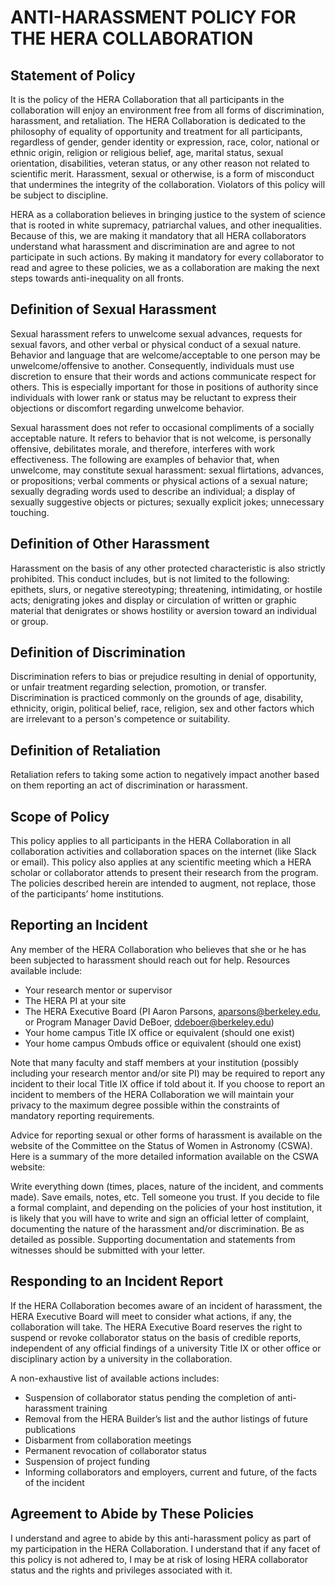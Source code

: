 # ANTI-HARASSMENT POLICY FOR THE HERA COLLABORATION

## Statement of Policy

It is the policy of the HERA Collaboration that all participants in the collaboration will enjoy an environment free from all forms of discrimination, harassment, and retaliation. The HERA Collaboration is dedicated to the philosophy of equality of opportunity and treatment for all participants, regardless of gender, gender identity or expression, race, color, national or ethnic origin, religion or religious belief, age, marital status, sexual orientation, disabilities, veteran status, or any other reason not related to scientific merit. Harassment, sexual or otherwise, is a form of misconduct that undermines the integrity of the collaboration. Violators of this policy will be subject to discipline.

HERA as a collaboration believes in bringing justice to the system of science that is rooted in white supremacy, patriarchal values, and other inequalities. Because of this, we are making it mandatory that all HERA collaborators understand what harassment and discrimination are and agree to not participate in such actions. By making it mandatory for every collaborator to read and agree to these policies, we as a collaboration are making the next steps towards anti-inequality on all fronts.  

## Definition of Sexual Harassment

Sexual harassment refers to unwelcome sexual advances, requests for sexual favors, and other verbal or physical conduct of a sexual nature. Behavior and language that are welcome/acceptable to one person may be unwelcome/offensive to another. Consequently, individuals must use discretion to ensure that their words and actions communicate respect for others. This is especially important for those in positions of authority since individuals with lower rank or status may be reluctant to express their objections or discomfort regarding unwelcome behavior.

Sexual harassment does not refer to occasional compliments of a socially acceptable nature. It refers to behavior that is not welcome, is personally offensive, debilitates morale, and therefore, interferes with work effectiveness. The following are examples of behavior that, when unwelcome, may constitute sexual harassment: sexual flirtations, advances, or propositions; verbal comments or physical actions of a sexual nature; sexually degrading words used to describe an individual; a display of sexually suggestive objects or pictures; sexually explicit jokes; unnecessary touching.

## Definition of Other Harassment

Harassment on the basis of any other protected characteristic is also strictly prohibited. This conduct includes, but is not limited to the following: epithets, slurs, or negative stereotyping; threatening, intimidating, or hostile acts; denigrating jokes and display or circulation of written or graphic material that denigrates or shows hostility or aversion toward an individual or group.

## Definition of Discrimination

Discrimination refers to bias or prejudice resulting in denial of opportunity, or unfair treatment regarding selection, promotion, or transfer. Discrimination is practiced commonly on the grounds of age, disability, ethnicity, origin, political belief, race, religion, sex and other factors which are irrelevant to a person's competence or suitability.

## Definition of Retaliation

Retaliation refers to taking some action to negatively impact another based on them reporting an act of discrimination or harassment.

## Scope of Policy

This policy applies to all participants in the HERA Collaboration in all collaboration activities and collaboration spaces on the internet (like Slack or email). This policy also applies at any scientific meeting which a HERA scholar or collaborator attends to present their research from the program.  The policies described herein are intended to augment, not replace, those of the participants’ home institutions.

## Reporting an Incident

Any member of the HERA Collaboration who believes that she or he has been subjected to harassment should reach out for help. Resources available include:

 - Your research mentor or supervisor
 - The HERA PI at your site
 - The HERA Executive Board (PI Aaron Parsons, aparsons@berkeley.edu, or Program Manager David DeBoer, ddeboer@berkeley.edu)
 - Your home campus Title IX office or equivalent (should one exist)
 - Your home campus Ombuds office or equivalent (should one exist)

Note that many faculty and staff members at your institution (possibly including your research mentor and/or site PI) may be required to report any incident to their local Title IX office if told about it. If you choose to report an incident to members of the HERA Collaboration we will maintain your privacy to the maximum degree possible within the constraints of mandatory reporting requirements.

Advice for reporting sexual or other forms of harassment is available on the website of the Committee on the Status of Women in Astronomy (CSWA). Here is a summary of the more detailed information available on the CSWA website:

Write everything down (times, places, nature of the incident, and comments made). Save emails, notes, etc. Tell someone you trust. If you decide to file a formal complaint, and depending on the policies of your host institution, it is likely that you will have to write and sign an official letter of complaint, documenting the nature of the harassment and/or discrimination. Be as detailed as possible. Supporting documentation and statements from witnesses should be submitted with your letter.

## Responding to an Incident Report

If the HERA Collaboration becomes aware of an incident of harassment, the HERA Executive Board will meet to consider what actions, if any, the collaboration will take.  The HERA Executive Board reserves the right to suspend or revoke collaborator status on the basis of credible reports, independent of any official findings of a university Title IX or other office or disciplinary action by a university in the collaboration.

A non-exhaustive list of available actions includes:

 - Suspension of collaborator status pending the completion of anti-harassment training
 - Removal from the HERA Builder’s list and the author listings of future publications
 - Disbarment from collaboration meetings
 - Permanent revocation of collaborator status
 - Suspension of project funding
 - Informing collaborators and employers, current and future, of the facts of the incident

## Agreement to Abide by These Policies

I understand and agree to abide by this anti-harassment policy as part of my participation in the HERA Collaboration. I understand that if any facet of this policy is not adhered to, I may be at risk of losing HERA collaborator status and the rights and privileges associated with it.

